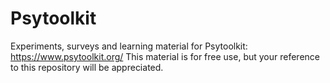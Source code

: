 # Psytoolkit
Experiments, surveys and learning material for Psytoolkit: https://www.psytoolkit.org/
This material is for free use, but your reference to this repository will be appreciated.

